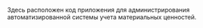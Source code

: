 Здесь расположен код приложения для администрирования автоматизированной системы учета материальных ценностей.
